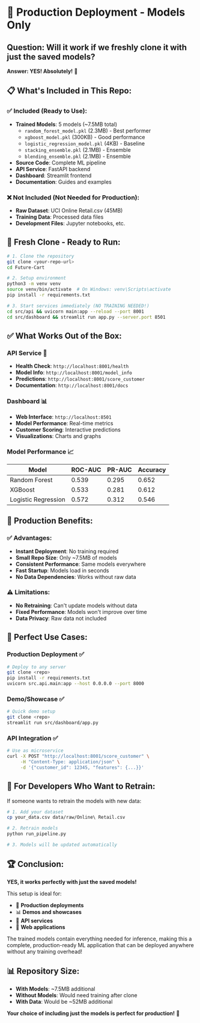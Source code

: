 # 🚀 Production Deployment - Models Only

## **Question: Will it work if we freshly clone it with just the saved models?**

**Answer: YES! Absolutely!** 🎉

## 📋 **What's Included in This Repo:**

### ✅ **Included (Ready to Use):**
- **Trained Models**: 5 models (~7.5MB total)
  - `random_forest_model.pkl` (2.3MB) - Best performer
  - `xgboost_model.pkl` (300KB) - Good performance
  - `logistic_regression_model.pkl` (4KB) - Baseline
  - `stacking_ensemble.pkl` (2.1MB) - Ensemble
  - `blending_ensemble.pkl` (2.1MB) - Ensemble
- **Source Code**: Complete ML pipeline
- **API Service**: FastAPI backend
- **Dashboard**: Streamlit frontend
- **Documentation**: Guides and examples

### ❌ **Not Included (Not Needed for Production):**
- **Raw Dataset**: UCI Online Retail.csv (45MB)
- **Training Data**: Processed data files
- **Development Files**: Jupyter notebooks, etc.

## 🚀 **Fresh Clone - Ready to Run:**

```bash
# 1. Clone the repository
git clone <your-repo-url>
cd Future-Cart

# 2. Setup environment
python3 -m venv venv
source venv/bin/activate  # On Windows: venv\Scripts\activate
pip install -r requirements.txt

# 3. Start services immediately (NO TRAINING NEEDED!)
cd src/api && uvicorn main:app --reload --port 8001
cd src/dashboard && streamlit run app.py --server.port 8501
```

## ✅ **What Works Out of the Box:**

### **API Service** 🚀
- **Health Check**: `http://localhost:8001/health`
- **Model Info**: `http://localhost:8001/model_info`
- **Predictions**: `http://localhost:8001/score_customer`
- **Documentation**: `http://localhost:8001/docs`

### **Dashboard** 📊
- **Web Interface**: `http://localhost:8501`
- **Model Performance**: Real-time metrics
- **Customer Scoring**: Interactive predictions
- **Visualizations**: Charts and graphs

### **Model Performance** 📈
| Model | ROC-AUC | PR-AUC | Accuracy |
|-------|---------|--------|----------|
| Random Forest | 0.539 | 0.295 | 0.652 |
| XGBoost | 0.533 | 0.281 | 0.612 |
| Logistic Regression | 0.572 | 0.312 | 0.546 |

## 🔧 **Production Benefits:**

### ✅ **Advantages:**
- **Instant Deployment**: No training required
- **Small Repo Size**: Only ~7.5MB of models
- **Consistent Performance**: Same models everywhere
- **Fast Startup**: Models load in seconds
- **No Data Dependencies**: Works without raw data

### ⚠️ **Limitations:**
- **No Retraining**: Can't update models without data
- **Fixed Performance**: Models won't improve over time
- **Data Privacy**: Raw data not included

## 🎯 **Perfect Use Cases:**

### **Production Deployment** ✅
```bash
# Deploy to any server
git clone <repo>
pip install -r requirements.txt
uvicorn src.api.main:app --host 0.0.0.0 --port 8000
```

### **Demo/Showcase** ✅
```bash
# Quick demo setup
git clone <repo>
streamlit run src/dashboard/app.py
```

### **API Integration** ✅
```bash
# Use as microservice
curl -X POST "http://localhost:8001/score_customer" \
     -H "Content-Type: application/json" \
     -d '{"customer_id": 12345, "features": {...}}'
```

## 📝 **For Developers Who Want to Retrain:**

If someone wants to retrain the models with new data:

```bash
# 1. Add your dataset
cp your_data.csv data/raw/Online\ Retail.csv

# 2. Retrain models
python run_pipeline.py

# 3. Models will be updated automatically
```

## 🏆 **Conclusion:**

**YES, it works perfectly with just the saved models!**

This setup is ideal for:
- 🚀 **Production deployments**
- 📊 **Demos and showcases**
- 🔧 **API services**
- 📱 **Web applications**

The trained models contain everything needed for inference, making this a complete, production-ready ML application that can be deployed anywhere without any training overhead!

## 📊 **Repository Size:**
- **With Models**: ~7.5MB additional
- **Without Models**: Would need training after clone
- **With Data**: Would be ~52MB additional

**Your choice of including just the models is perfect for production!** 🎉

